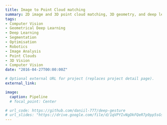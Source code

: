 ```yaml
---
title: Image to Point Cloud matching
summary: 2D image and 3D point cloud matching, 3D geometry, and deep learning
tags:
- Computer Vision
- Geometrical Deep Learning
- Deep Learning
- Segmentation
- Optimisation
- Robotics
- Image Analysis
- Point Clouds
- 3D Vision
- Computer Vision
date: "2016-04-27T00:00:00Z"

# Optional external URL for project (replaces project detail page).
external_link: 

image:
  caption: Pipeline
  # focal_point: Center

# url_code: https://github.com/daniil-777/deep-gesture
# url_slides: "https://drive.google.com/file/d/1qVPYIvNgDkFQeR7p9pp5sGsppMGXf_iY/view?usp=sharing"
---
```

